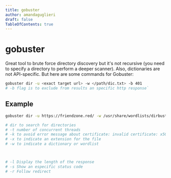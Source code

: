 ```yaml
---
title: gobuster
author: amandaguglieri
draft: false
TableOfContents: true
---
```


# gobuster

Great tool to brute force directory discovery but it's not recursive (you need to specify a directory to perform a deeper scanner). Also, dictionaries are not API-specific. But here are some commands for Gobuster:

```bash
gobuster dir -u <exact target url> -w </path/dic.txt> -b 401 
# -b flag is to exclude from results an specific http response`
```

## Example

```bash
gobuster dir -u https://friendzone.red/ -w /usr/share/wordlists/dirbuster/directory-list-2.3-small.txt -x txt,php -t 20 -k

# dir to search for directories
# -t number of concurrent threads
# -k to avoid error message about certificate: invalid certificate: x509: certificate has expired or is not yet valid
# -x to indicate an extension for the file
# -w to indicate a dictionary or wordlist



# -l Display the length of the response
# -s Show an especific status code
# -r Follow redirect

```
